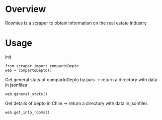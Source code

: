# Overview
Roomies is a scraper to obtain information on the real estate industry


# Usage
init
```
from scraper import compartoDepto
web = compartoDepto()
```

Get general stats of compartoDepto by pais -> return a directory with data in jsonfiles
```
web.general_stats()
```

Get details of depto in Chile -> return a directory with data in jsonfiles
```
web.get_info_rooms()
```